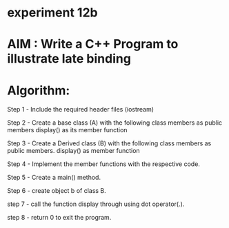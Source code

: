 #                  experiment 12b
# AIM : Write a C++ Program to illustrate late binding
# Algorithm:  
Step 1 - Include the required header files (iostream)

Step 2 - Create a base class (A) with the following class members as public members display() as its member function

Step 3 - Create a Derived class (B) with the following class members as public members. display() as member function

Step 4 - Implement the member functions with the respective code.

Step 5 - Create a main() method.

Step 6 - create object b of class B.  
  
step 7 - call the function display through using dot operator(.).  
  
step 8 - return 0 to exit the program.  
